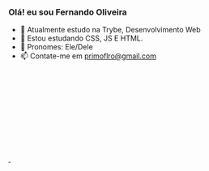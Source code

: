 ### Olá! eu sou Fernando Oliveira

- 👋 Atualmente estudo na Trybe, Desenvolvimento Web
- 👀 Estou estudando CSS, JS E HTML.
- 🌱 Pronomes: Ele/Dele
- 📫 Contate-me em primoflro@gmail.com

<a href = "https://github-readme-stats.vercel.app/api?username=Fernando-Oli&hide=contribs,prs)" />
  <img height="180em src=""/>
  <img height="180em src=""/
<div>

